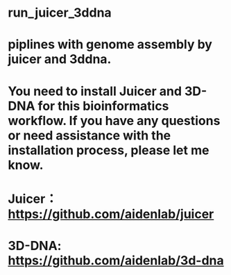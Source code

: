 # run_juicer_3ddna
# piplines with genome assembly by juicer and 3ddna.
# You need to install Juicer and 3D-DNA for this bioinformatics workflow. If you have any questions or need assistance with the installation process, please let me know.
# Juicer：https://github.com/aidenlab/juicer
# 3D-DNA: https://github.com/aidenlab/3d-dna
